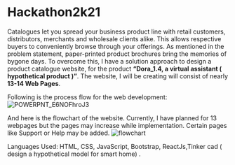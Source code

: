 # Hackathon2k21
Catalogues let you spread your business product line with retail customers, distributors, merchants and wholesale clients alike. This allows respective buyers to conveniently browse through your offerings. As mentioned in the problem statement, paper-printed product brochures bring the memories of bygone days. To overcome this, I have a solution approach to design a product catalogue website, for the product **“Dora_1.4, a virtual assistant ( hypothetical product )”**.  The website, I will be creating will consist of nearly **13-14 Web Pages**. 

Following is the process flow for the web development:
![POWERPNT_E6NOFhroJ3](https://user-images.githubusercontent.com/66955538/122668190-9b144180-d1d4-11eb-959f-03db4d50a501.jpg)

And here is the flowchart of the website. Currently, I have planned for 13 webpages but the pages may increase while implementation. Certain pages like Support or Help may be added.
![flowchart](https://user-images.githubusercontent.com/66955538/122668261-d282ee00-d1d4-11eb-805a-6229949af442.jpg)

Languages Used: HTML, CSS, JavaScript, Bootstrap, ReactJs,Tinker cad ( design a hypothetical model for smart home) .
